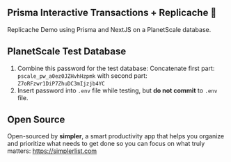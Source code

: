 ## Prisma Interactive Transactions + Replicache 🎉

Replicache Demo using Prisma and NextJS on a PlanetScale database.

## PlanetScale Test Database

1. Combine this password for the test database: Concatenate first part: `pscale_pw_a0ez0JZHvhHzpmk` with second part: `Z7oRFzwr1DiP7ZhuDC3mIjzjb4YC`
2. Insert password into `.env` file while testing, but **do not commit** to `.env` file.

## Open Source

Open-sourced by **simpler**, a smart productivity app that helps you organize and prioritize what needs to get done so you can focus on what truly matters: https://simplerlist.com
